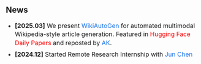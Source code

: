 <h2 id="news">News</h2>

<style>
  #scrollableDiv {
    min-height: 100px;
    height: 100px;
    overflow-y: hidden;
    opacity: 1;
    transition: height 0.5s ease-in-out, opacity 0.5s ease-in-out;
  }

  #scrollableDiv li {
    font-size: 16px;
    margin-bottom: 8px;
    line-height: 1.4;
  }

  #scrollableDiv a {
    color: #1a73e8;
    text-decoration: none;
  }

  #scrollableDiv a:hover {
    text-decoration: underline;
  }
</style>

<ul id="scrollableDiv" onmouseover="showScrollbar()" onmouseout="hideScrollbar()">
  <li><b>[2025.03]</b> We present <a href="https://wikiautogen.github.io">WikiAutoGen</a> for automated multimodal Wikipedia-style article generation. Featured in <a href="https://x.com/_akhaliq/status/1904900714519761315?s=46" style="color:#FF0000;">Hugging Face Daily Papers</a> and reposted by <a href="https://x.com/_akhaliq?t=Xbpfc0mTpJQfRsiC_ugQrw&s=09">AK</a>.</li>

  <li><b>[2024.12]</b> Started Remote Research Internship with <a href="https://junchen14.github.io/">Jun Chen</a> and <a href="https://www.mohamed-elhoseiny.com/">Mohamed Elhoseiny</a> (KAUST), focusing on web-scale RAG systems for vision.</li>

  <li><b>[2024.11]</b> Released <a href="https://01yzzyu.github.io/rechar.github.io/">ReChar</a>: structure-preserving and user-aesthetic-enhanced character generation.</li>

  <li><b>[2024.05]</b> Our paper <a href="https://doi.org/10.1016/j.frl.2024.105669">Green Effect of Energy Transition Policy</a> is accepted to Finance Research Letters (TOP Q1). Collaboration with Zhichao Yu.</li>

  <li><b>[2024.04]</b> National Innovation Project funded: <a href="http://gjcxcy.bjtu.edu.cn/NewLXItemListForStudentDetail.aspx?ItemNo=1186318&IsLXItem=1">FPGA-Based AI Doctor</a>, advised by Prof. Xinhua Wang.</li>

  <li><b>[2024.04]</b> Joined CUHKSZ as Research Assistant with <a href="http://www.zhangruimao.site/">Ruimao Zhang</a>, focusing on AI4Science and CV.</li>

  <li><b>[2024.03]</b> Began Remote Research Internship with <a href="https://yuanjames.github.io/">Yingfang Yuan</a> at Heriot-Watt University on AIGC.</li>

  <li><b>[2024.01]</b> Project <i>UNet-Centric MambaMorph</i> selected as <a href="https://xxb.lzu.edu.cn/xingzhenggongwen/xzgwpdf/2024/0621/271594.html">Outstanding Undergraduate Project</a> (TOP 0.1%) under Barley Plan, advised by Prof. <a href="http://mathteacher.lzu.edu.cn/system/TeacherProfileqt/content.jsp?id=45">Wenting Zhang</a>.</li>

  <li><b>[2023.05]</b> Paper <a href="https://doi.org/10.1016/j.renene.2023.05.044">Environmental Quality in OECD Countries</a> accepted by Renewable Energy (SCI Q1). Collaboration with Mengying Su.</li>

  <li><b>[2023.03]</b> As sophomore, led innovation project on <a href="http://gjcxcy.bjtu.edu.cn/NewLXItemListForStudentDetail.aspx?ItemNo=1100306">Tropical Linear Representation</a> of Chinese Monoids, advised by Prof. Wenting Zhang. <a href="https://docs.google.com/viewer?url=https://raw.githubusercontent.com/01yzzyu/yzzyu.github.io/master/assets/Tropical_Representation.pdf">[Tech Report]</a></li>
</ul>

<script>
  function showScrollbar() {
    var div = document.getElementById('scrollableDiv');
    div.style.height = div.scrollHeight + 'px';
    div.style.opacity = 1;
  }
  function hideScrollbar() {
    var div = document.getElementById('scrollableDiv');
    div.style.height = '100px';
    div.style.opacity = 1;
  }
</script>
